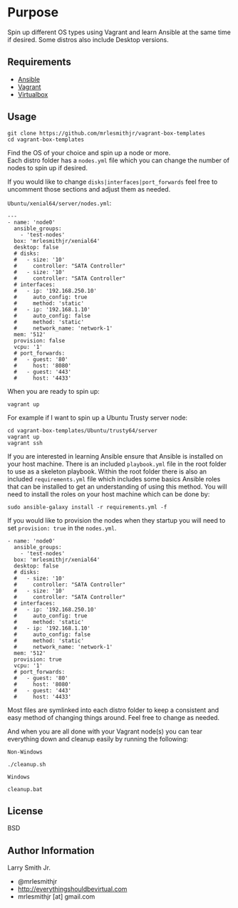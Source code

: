 Purpose
=======

Spin up different OS types using Vagrant and learn Ansible at the same time if
desired. Some distros also include Desktop versions.

Requirements
------------

- [Ansible]
- [Vagrant]
- [Virtualbox]

Usage
-----

```
git clone https://github.com/mrlesmithjr/vagrant-box-templates
cd vagrant-box-templates
```
Find the OS of your choice and spin up a node or more.  
Each distro folder has a `nodes.yml` file which you can change the number of
nodes to spin up if desired.

If you would like to change `disks|interfaces|port_forwards` feel free to
uncomment those sections and adjust them as needed.

`Ubuntu/xenial64/server/nodes.yml`:
```
---
- name: 'node0'
  ansible_groups:
    - 'test-nodes'
  box: 'mrlesmithjr/xenial64'
  desktop: false
  # disks:
  #   - size: '10'
  #     controller: "SATA Controller"
  #   - size: '10'
  #     controller: "SATA Controller"
  # interfaces:
  #   - ip: '192.168.250.10'
  #     auto_config: true
  #     method: 'static'
  #   - ip: '192.168.1.10'
  #     auto_config: false
  #     method: 'static'
  #     network_name: 'network-1'
  mem: '512'
  provision: false
  vcpu: '1'
  # port_forwards:
  #   - guest: '80'
  #     host: '8080'
  #   - guest: '443'
  #     host: '4433'
```

When you are ready to spin up:
```
vagrant up
```
For example if I want to spin up a Ubuntu Trusty server node:  
```
cd vagrant-box-templates/Ubuntu/trusty64/server
vagrant up
vagrant ssh
```
If you are interested in learning Ansible ensure that Ansible is installed on
your host machine. There is an included `playbook.yml` file in the root folder
to use as a skeleton playbook. Within the root folder there is also an
included `requirements.yml` file which includes some basics Ansible roles that
can be installed to get an understanding of using this method. You will need to
install the roles on your host machine which can be done by:
```
sudo ansible-galaxy install -r requirements.yml -f
```
If you would like to provision the nodes when they startup you will need to
set `provision: true` in the `nodes.yml`.
```
- name: 'node0'
  ansible_groups:
    - 'test-nodes'
  box: 'mrlesmithjr/xenial64'
  desktop: false
  # disks:
  #   - size: '10'
  #     controller: "SATA Controller"
  #   - size: '10'
  #     controller: "SATA Controller"
  # interfaces:
  #   - ip: '192.168.250.10'
  #     auto_config: true
  #     method: 'static'
  #   - ip: '192.168.1.10'
  #     auto_config: false
  #     method: 'static'
  #     network_name: 'network-1'
  mem: '512'
  provision: true
  vcpu: '1'
  # port_forwards:
  #   - guest: '80'
  #     host: '8080'
  #   - guest: '443'
  #     host: '4433'
```
Most files are symlinked into each distro folder to keep a consistent and easy
method of changing things around. Feel free to change as needed.

And when you are all done with your Vagrant node(s) you can tear everything down
and cleanup easily by running the following:

`Non-Windows`
```
./cleanup.sh
```
`Windows`
```
cleanup.bat
```

License
-------

BSD

Author Information
------------------

Larry Smith Jr.
- @mrlesmithjr
- http://everythingshouldbevirtual.com
- mrlesmithjr [at] gmail.com

[Ansible]: <https://www.ansible.com>
[Vagrant]: <https://www.vagrantup.com/>
[Virtualbox]: <https://www.virtualbox.org/>
